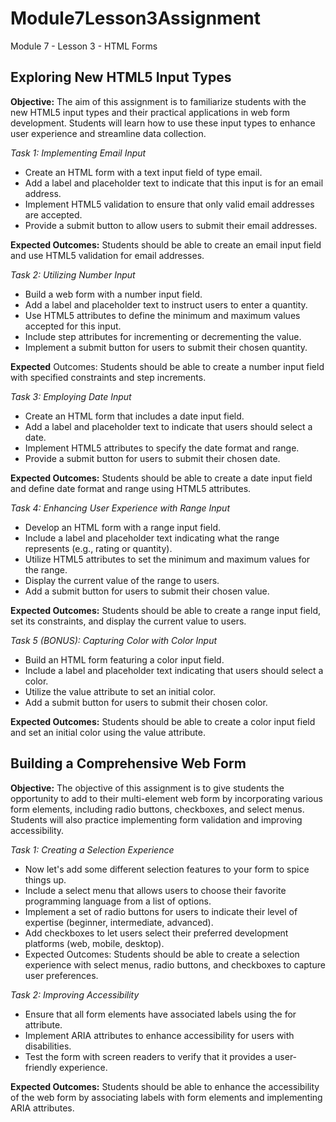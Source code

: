 # Module7Lesson3Assignment
Module 7 - Lesson 3 - HTML Forms

## Exploring New HTML5 Input Types
**Objective:** The aim of this assignment is to familiarize students with the new HTML5 input types and their practical applications in web form development. Students will learn how to use these input types to enhance user experience and streamline data collection.

*Task 1: Implementing Email Input*
- Create an HTML form with a text input field of type email.
- Add a label and placeholder text to indicate that this input is for an email address.
- Implement HTML5 validation to ensure that only valid email addresses are accepted.
- Provide a submit button to allow users to submit their email addresses.

**Expected Outcomes:** Students should be able to create an email input field and use HTML5 validation for email addresses.


*Task 2: Utilizing Number Input*
- Build a web form with a number input field.
- Add a label and placeholder text to instruct users to enter a quantity.
- Use HTML5 attributes to define the minimum and maximum values accepted for this input.
- Include step attributes for incrementing or decrementing the value.
- Implement a submit button for users to submit their chosen quantity.

**Expected** Outcomes: Students should be able to create a number input field with specified constraints and step increments.


*Task 3: Employing Date Input*
- Create an HTML form that includes a date input field.
- Add a label and placeholder text to indicate that users should select a date.
- Implement HTML5 attributes to specify the date format and range.
- Provide a submit button for users to submit their chosen date.

**Expected Outcomes:** Students should be able to create a date input field and define date format and range using HTML5 attributes.


*Task 4: Enhancing User Experience with Range Input*
- Develop an HTML form with a range input field.
- Include a label and placeholder text indicating what the range represents (e.g., rating or quantity).
- Utilize HTML5 attributes to set the minimum and maximum values for the range.
- Display the current value of the range to users.
- Add a submit button for users to submit their chosen value.

**Expected Outcomes:** Students should be able to create a range input field, set its constraints, and display the current value to users.


*Task 5 (BONUS): Capturing Color with Color Input*
- Build an HTML form featuring a color input field.
- Include a label and placeholder text indicating that users should select a color.
- Utilize the value attribute to set an initial color.
- Add a submit button for users to submit their chosen color.

**Expected Outcomes:** Students should be able to create a color input field and set an initial color using the value attribute.


## Building a Comprehensive Web Form
**Objective:** The objective of this assignment is to give students the opportunity to add to their multi-element web form by incorporating various form elements, including radio buttons, checkboxes, and select menus. Students will also practice implementing form validation and improving accessibility.

*Task 1: Creating a Selection Experience*
- Now let's add some different selection features to your form to spice things up.
- Include a select menu that allows users to choose their favorite programming language from a list of options.
- Implement a set of radio buttons for users to indicate their level of expertise (beginner, intermediate, advanced).
- Add checkboxes to let users select their preferred development platforms (web, mobile, desktop).
- Expected Outcomes: Students should be able to create a selection experience with select menus, radio buttons, and checkboxes to capture user preferences.


*Task 2: Improving Accessibility*
- Ensure that all form elements have associated labels using the for attribute.
- Implement ARIA attributes to enhance accessibility for users with disabilities.
- Test the form with screen readers to verify that it provides a user-friendly experience.

**Expected Outcomes:** Students should be able to enhance the accessibility of the web form by associating labels with form elements and implementing ARIA attributes.



